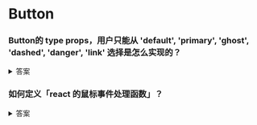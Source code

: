 # Button

### Button的 type props，用户只能从 'default', 'primary', 'ghost', 'dashed', 'danger', 'link' 选择是怎么实现的？

<details>
<summary>答案</summary>

```
// 1. 创建 tuple 辅助函数
const tuple = <T extends string[]>(...args: T) => args;

// 2. 
const ButtonTypes = tuple('default', 'primary', 'ghost', 'dashed', 'danger', 'link');

// 3. 
type ButtonType = (typeof ButtonTypes)[number];

// 4. 
interface BaseButtonProps {
  type?: ButtonType
}
```

</details> 

### 如何定义「react 的鼠标事件处理函数」？

<details>
<summary>答案</summary>

```
`React.MouseEventHandler<HTMLElement>`
```

### 如何根据已存在的 interface1，返回一个新的 interface2，其中 interface2 删除了某个属性？

<details>
<summary>答案</summary>

```typescript
interface interface1 {
    aa: string
    bb: string
}

type interface2 = Omit<interface1, 'aa'>

const test: interface2 = {
    bb: "123"
}
```

</details> 




